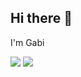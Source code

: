 ## Hi there 👋

I'm Gabi 




![](https://media1.tenor.com/m/nHy7eDoywpIAAAAC/tony-stark-peace.gif)
![](https://media1.tenor.com/m/CLlQfLtHeI0AAAAC/mean-girls-coughing.gif)
